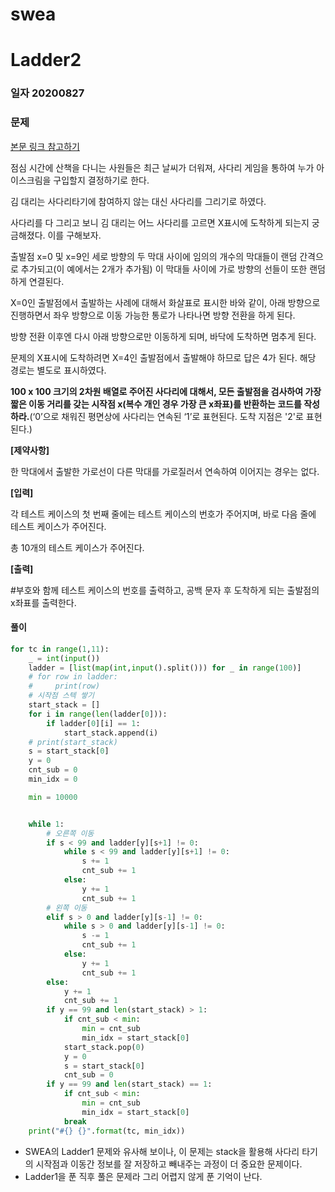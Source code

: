 # swea

# Ladder2

### 일자 20200827

### 문제

[본문 링크 참고하기](https://swexpertacademy.com/main/code/problem/problemDetail.do?contestProbId=AV14BgD6AEECFAYh&categoryId=AV14BgD6AEECFAYh&categoryType=CODE)

점심 시간에 산책을 다니는 사원들은 최근 날씨가 더워져, 사다리 게임을 통하여 누가 아이스크림을 구입할지 결정하기로 한다.

김 대리는 사다리타기에 참여하지 않는 대신 사다리를 그리기로 하였다.

사다리를 다 그리고 보니 김 대리는 어느 사다리를 고르면 X표시에 도착하게 되는지 궁금해졌다. 이를 구해보자.

 출발점 x=0 및 x=9인 세로 방향의 두 막대 사이에 임의의 개수의 막대들이 랜덤 간격으로 추가되고(이 예에서는 2개가 추가됨) 이 막대들 사이에 가로 방향의 선들이 또한 랜덤하게 연결된다.

X=0인 출발점에서 출발하는 사례에 대해서 화살표로 표시한 바와 같이, 아래 방향으로 진행하면서 좌우 방향으로 이동 가능한 통로가 나타나면 방향 전환을 하게 된다.

방향 전환 이후엔 다시 아래 방향으로만 이동하게 되며, 바닥에 도착하면 멈추게 된다.

문제의 X표시에 도착하려면 X=4인 출발점에서 출발해야 하므로 답은 4가 된다. 해당 경로는 별도로 표시하였다.




**100 x 100 크기의 2차원 배열로 주어진 사다리에 대해서, 모든 출발점을 검사하여 가장 짧은 이동 거리를 갖는 시작점 x(복수 개인 경우 가장 큰 x좌표)를 반환하는 코드를 작성하라.**(‘0’으로 채워진 평면상에 사다리는 연속된 ‘1’로 표현된다. 도착 지점은 '2'로 표현된다.)





**[제약사항]**

한 막대에서 출발한 가로선이 다른 막대를 가로질러서 연속하여 이어지는 경우는 없다.

**[입력]**

각 테스트 케이스의 첫 번째 줄에는 테스트 케이스의 번호가 주어지며, 바로 다음 줄에 테스트 케이스가 주어진다.

총 10개의 테스트 케이스가 주어진다.

**[출력]**

\#부호와 함께 테스트 케이스의 번호를 출력하고, 공백 문자 후 도착하게 되는 출발점의 x좌표를 출력한다.



#### 풀이

```python
for tc in range(1,11):
    _ = int(input())
    ladder = [list(map(int,input().split())) for _ in range(100)]
    # for row in ladder:
    #     print(row)
    # 시작점 스텍 쌓기
    start_stack = []
    for i in range(len(ladder[0])):
        if ladder[0][i] == 1:
            start_stack.append(i)
    # print(start_stack)
    s = start_stack[0]
    y = 0
    cnt_sub = 0
    min_idx = 0

    min = 10000


    while 1:
        # 오른쪽 이동
        if s < 99 and ladder[y][s+1] != 0:
            while s < 99 and ladder[y][s+1] != 0:
                s += 1
                cnt_sub += 1
            else:
                y += 1
                cnt_sub += 1
        # 왼쪽 이동
        elif s > 0 and ladder[y][s-1] != 0:
            while s > 0 and ladder[y][s-1] != 0:
                s -= 1
                cnt_sub += 1
            else:
                y += 1
                cnt_sub += 1
        else:
            y += 1
            cnt_sub += 1
        if y == 99 and len(start_stack) > 1:
            if cnt_sub < min:
                min = cnt_sub
                min_idx = start_stack[0]
            start_stack.pop(0)
            y = 0
            s = start_stack[0]
            cnt_sub = 0
        if y == 99 and len(start_stack) == 1:
            if cnt_sub < min:
                min = cnt_sub
                min_idx = start_stack[0]
            break
    print("#{} {}".format(tc, min_idx))
```

-  SWEA의 Ladder1 문제와 유사해 보이나, 이 문제는 stack을 활용해 사다리 타기의 시작점과 이동간 정보를 잘 저장하고 빼내주는 과정이 더 중요한 문제이다.
- Ladder1을 푼 직후 풀은 문제라 그리 어렵지 않게 푼 기억이 난다.

